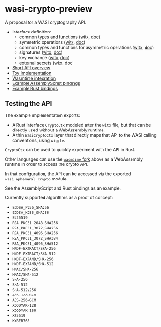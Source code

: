 # wasi-crypto-preview

A proposal for a WASI cryptography API.

* Interface definition:
  * common types and functions ([witx](witx/proposal_common.witx), [doc](witx/proposal_common.md))
  * symmetric operations ([witx](witx/proposal_siymmetric.witx), [doc](witx/proposal_symmetric.md))
  * common types and functions for asymmetric operations ([witx](witx/proposal_asymmetric_common.witx), [doc](witx/proposal_asymmetric_common.md))
  * signatures ([witx](witx/proposal_signatures.witx), [doc](witx/proposal_signatures.md))
  * key exchange ([witx](witx/proposal_kx.witx), [doc](witx/proposal_kx.md))
  * external secrets ([witx](witx/proposal_external_secrets.witx), [doc](witx/proposal_external_secrets.md))
* [Short API overview](witx/wasi_ephemeral_crypto.txt)
* [Toy implementation](https://github.com/jedisct1/wasi-crypto-preview/tree/master/implementation)
* [Wasmtime integration](https://github.com/jedisct1/wasmtime-crypto)
* [Example AssemblyScript bindings](https://github.com/jedisct1/as-crypto)
* [Example Rust bindings](https://github.com/jedisct1/rust-wasi-crypto-guest-api)

## Testing the API

The example implementation exports:

* A Rust interface `CryptoCtx` modeled after the `witx` file, but that can be directly used without a WebAssembly runtime.
* A thin `WasiCryptoCtx` layer that directly maps that API to the WASI calling conventions, using `wiggle`.

`CryptoCtx` can be used to quickly experiment with the API in Rust.

Other languages can use the [`wasmtime` fork](https://github.com/jedisct1/wasmtime-crypto) above as a WebAssembly runtime in order to access the crypto API.

In that configuration, the API can be accessed via the exported `wasi_ephemeral_crypto` module.

See the AssemblyScript and Rust bindings as an example.

Currently supported algorithms as a proof of concept:

* `ECDSA_P256_SHA256`
* `ECDSA_K256_SHA256`
* `Ed25519`
* `RSA_PKCS1_2048_SHA256`
* `RSA_PKCS1_3072_SHA256`
* `RSA_PKCS1_4096_SHA256`
* `RSA_PKCS1_3072_SHA384`
* `RSA_PKCS1_4096_SHA512`
* `HKDF-EXTRACT/SHA-256`
* `HKDF-EXTRACT/SHA-512`
* `HKDF-EXPAND/SHA-256`
* `HKDF-EXPAND/SHA-512`
* `HMAC/SHA-256`
* `HMAC/SHA-512`
* `SHA-256`
* `SHA-512`
* `SHA-512/256`
* `AES-128-GCM`
* `AES-256-GCM`
* `XOODYAK-128`
* `XOODYAK-160`
* `X25519`
* `KYBER768`

